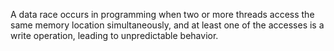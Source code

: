 A data race occurs in programming when two or more threads access the same memory location simultaneously, and at least one of the accesses is a write operation, leading to unpredictable behavior. 